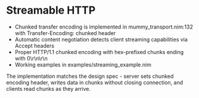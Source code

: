 
# Streamable HTTP

  - Chunked transfer encoding is implemented in mummy_transport.nim:132 with Transfer-Encoding: chunked header
  - Automatic content negotiation detects client streaming capabilities via Accept headers
  - Proper HTTP/1.1 chunked encoding with hex-prefixed chunks ending with 0\r\n\r\n
  - Working examples in examples/streaming_example.nim

The implementation matches the design spec - server sets chunked encoding header, writes data in chunks without closing connection, and clients read chunks as they arrive.